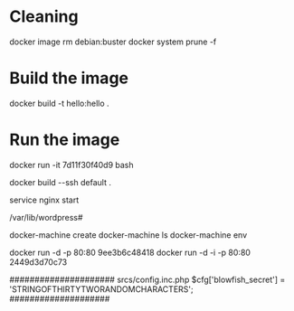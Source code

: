 # Cleaning
docker image rm debian:buster
docker system prune -f

# Build the image
docker build -t hello:hello .

# Run the image
docker run -it 7d11f30f40d9 bash

docker build --ssh default .

service nginx start

/var/lib/wordpress#

docker-machine create
docker-machine ls
docker-machine env

docker run -d -p 80:80 9ee3b6c48418
docker run -d -i -p 80:80 2449d3d70c73

#####################
srcs/config.inc.php
$cfg['blowfish_secret'] = 'STRINGOFTHIRTYTWORANDOMCHARACTERS';
####################
